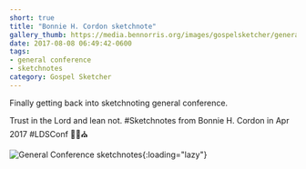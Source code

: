 ```yaml
---
short: true
title: "Bonnie H. Cordon sketchnote"
gallery_thumb: https://media.bennorris.org/images/gospelsketcher/general-conference/apr-2017/general-conference-womens-cordon-sketchnote.jpg
date: 2017-08-08 06:49:42-0600
tags:
- general conference
- sketchnotes
category: Gospel Sketcher
---
```


Finally getting back into sketchnoting general conference.

Trust in the Lord and lean not. #Sketchnotes from Bonnie H. Cordon in Apr 2017 #LDSConf ✍🏼⛪️

![General Conference sketchnotes](https://media.bennorris.org/images/gospelsketcher/general-conference/apr-2017/general-conference-womens-cordon-sketchnote.jpg){:loading="lazy"}
